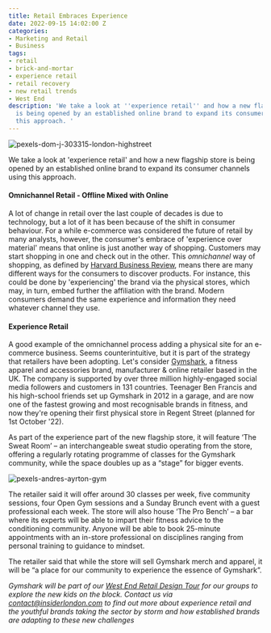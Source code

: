 ```yaml
---
title: Retail Embraces Experience
date: 2022-09-15 14:02:00 Z
categories:
- Marketing and Retail
- Business
tags:
- retail
- brick-and-mortar
- experience retail
- retail recovery
- new retail trends
- West End
description: 'We take a look at ''experience retail'' and how a new flagship store
  is being opened by an established online brand to expand its consumer channels using
  this approach. '
---
```


![pexels-dom-j-303315-london-highstreet](/uploads/pexels-dom-j-303315%20(1).jpg)

We take a look at 'experience retail' and how a new flagship store is being opened by an established online brand to expand its consumer channels using this approach. 


#### Omnichannel Retail - Offline Mixed with Online 

A lot of change in retail over the last couple of decades is due to technology, but a lot of it has been because of the shift in consumer behaviour. For a while e-commerce was considered the future of retail by many analysts, however, the consumer's embrace of 'experience over material' means that online is just another way of shopping.
Customers may start shopping in one and check out in the other. This *omnichannel* way of shopping, as defined by [Harvard Business Review](https://hbr.org/2017/01/a-study-of-46000-shoppers-shows-that-omnichannel-retailing-works), means there are many different ways for the consumers to discover products. For instance, this could be done by 'experiencing' the brand via the physical stores, which may, in turn, embed further the affiliation with the brand. Modern consumers demand the same experience and information they need whatever channel they use. 

#### Experience Retail 

A good example of the omnichannel process adding a physical site for an e-commerce business. Seems counterintuitive, but it is part of the strategy that retailers have been adopting. 
Let's consider [Gymshark](http://www.gymshark.com), a fitness apparel and accessories brand, manufacturer & online retailer based in the UK. The company is supported by over three million highly-engaged social media followers and customers in 131 countries. Teenager Ben Francis and his high-school friends set up Gymshark in 2012 in a garage, and are now one of the fastest growing and most recognisable brands in fitness, and now they're opening their first physical store in Regent Street (planned for 1st October '22).


As part of the experience part of the new flagship store, it will feature ‘The Sweat Room’ – an interchangeable sweat studio operating from the store, offering a regularly rotating programme of classes for the Gymshark community, while the space doubles up as a “stage” for bigger events.

![pexels-andres-ayrton-gym](/uploads/pexels-andres-ayrton-6551429.jpg)

The retailer said it will offer around 30 classes per week, five community sessions, four Open Gym sessions and a Sunday Brunch event with a guest professional each week. The store will also house ‘The Pro Bench’ – a bar where its experts will be able to impart their fitness advice to the conditioning community. Anyone will be able to book 25-minute appointments with an in-store professional on disciplines ranging from personal training to guidance to mindset. 

The retailer said that while the store will sell Gymshark merch and apparel, it will be “a place for our community to experience the essence of Gymshark”.

*Gymshark will be part of our [West End Retail Design Tour](https://www.insiderlondon.com/london/educational-tours/retail-design/#west-end-retail-design) for our groups to explore the new kids on the block. Contact us via <a href="mailto:contact@insiderlondon.com">contact@insiderlondon.com</a> to find out more about experience retail and the youthful brands taking the sector by storm and how established brands are adapting to these new challenges*





